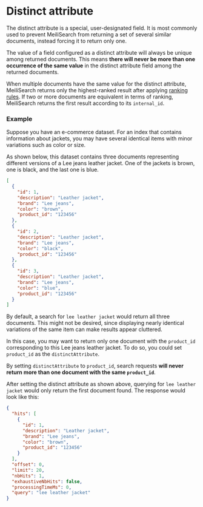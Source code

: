 # Distinct attribute

The distinct attribute is a special, user-designated field. It is most commonly used to prevent MeiliSearch from returning a set of several similar documents, instead forcing it to return only one.

The value of a field configured as a distinct attribute will always be unique among returned documents. This means **there will never be more than one occurrence of the same value** in the distinct attribute field among the returned documents.

When multiple documents have the same value for the distinct attribute, MeiliSearch returns only the highest-ranked result after applying [ranking rules](/learn/core_concepts/relevancy.md#ranking-rules). If two or more documents are equivalent in terms of ranking, MeiliSearch returns the first result according to its `internal_id`.

### Example

Suppose you have an e-commerce dataset. For an index that contains information about jackets, you may have several identical items with minor variations such as color or size.

As shown below, this dataset contains three documents representing different versions of a Lee jeans leather jacket. One of the jackets is brown, one is black, and the last one is blue.

```json
[
  {
    "id": 1,
    "description": "Leather jacket",
    "brand": "Lee jeans",
    "color": "brown",
    "product_id": "123456"
  },
  {
    "id": 2,
    "description": "Leather jacket",
    "brand": "Lee jeans",
    "color": "black",
    "product_id": "123456"
  },
  {
    "id": 3,
    "description": "Leather jacket",
    "brand": "Lee jeans",
    "color": "blue",
    "product_id": "123456"
  }
]
```

By default, a search for `lee leather jacket` would return all three documents. This might not be desired, since displaying nearly identical variations of the same item can make results appear cluttered.

In this case, you may want to return only one document with the `product_id` corresponding to this Lee jeans leather jacket. To do so, you could set `product_id` as the `distinctAttribute`.

<CodeSamples id="distinct_attribute_guide_1" />

By setting `distinctAttribute` to `product_id`, search requests **will never return more than one document with the same `product_id`**.

After setting the distinct attribute as shown above, querying for `lee leather jacket` would only return the first document found. The response would look like this:

```json
{
  "hits": [
    {
      "id": 1,
      "description": "Leather jacket",
      "brand": "Lee jeans",
      "color": "brown",
      "product_id": "123456"
    }
  ],
  "offset": 0,
  "limit": 20,
  "nbHits": 1,
  "exhaustiveNbHits": false,
  "processingTimeMs": 0,
  "query": "lee leather jacket"
}
```
